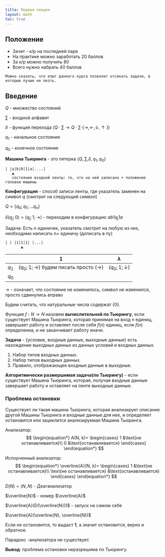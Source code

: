 ```yaml
---
title: Первая лекция
layout: math
toc: true
---
```


## Положение

- Зачет - к/р на последней паре
- На практике можно заработать 20 баллов
- За к/р можно получить 80
- Всего нужно набрать 40 баллов

```
Можно сказать, что опыт данного курса позволит отсекать задачи, в которые лучше не лезть.
```



## Введение

$Q$ - множество состояний

$\sum$ - входной алфавит

$\delta$ - функция перехода $(Q ⋅\sum → Q⋅\sum ⋅  \{→, ←, ↓, ↑\})$

$q_{1}$ - начальное состояние

$q_{0}$ - конечное состояние

**Машина Тьюринга** - это пятерка $\{Q, \sum, \delta, q_{1}, q_{0}\}$

```
| |a|b|0|1|a|....|
   ▲
   состояние входной ленты: то, что на ней записано + положение головки машины
```

**Конфигурация** - способ записи ленты, где указатель заменен на символ $q$ (смотрит на следующий символ)

$Q = \{q_{0}; q_{1}; ... q_{n}\}$

$\delta(q_{j};0)=(q_{j};1;→)$ - переходим в конфигурацию $ab1q_{j}1a$

Задача: Есть n единичек, указатель смотрит на любую из них, необходимо написать n+ единичу (дописать в пу)

```
| | |1|1|1| |...|
       ▲
```

|         | 1                                       | $\lambda$       |
| ------- | --------------------------------------- | --------------- |
| $q_{1}$ | $(q_{0}; 1; →)$ будем писать просто (→) | $(q_{0}; 1; ↓)$ |
| $q_{0}$ |                                         |                 |

→ - означает, что состояние не изменилось, символ не изменился, просто сдвинулись вправо

Будем считать, что натуральные числа содержат {0}.

Функция $f: N→N$ назовем **вычислительной по Тьюрингу**, если существует Машина Тьюринга, которая принимая на вход n единиц, завершает работу и оставляет после себя $f(n)$ единиц, если $f(n)$ определенна, и не заканчивает работу иначе.

**Задача** - {условие, входные данные, выходные данные} есть нахождение выходных данных из данных условий и входных данных.

1. Набор типов входных данных.
2. Набор типов выходных данных.
3. Правило, отображающее входные данные в выходные.

**Алгоритмически размершимая задача(по Тьюрингу)** - если существует Машина Тьюринга, которая, получая входные данные завершает работу и оставляет на ленте выходные данные.



### Проблема остановки

Существует ли такая машина Тьюринга, которая анализирует описание другой Машины Тьюринга и входные данные для нее, и определяет остановится или зациклится анализируемая Машина Тьюринга.

Анализатор:
$$
\begin{equation*}
A(N, k)= 
 \begin{cases}
   1 &\text{не останавливается}\\
   0 &\text{останавливается}
 \end{cases}
\end{equation*}
$$


Испорченный анализатор:
$$
\begin{equation*}
\overline{A}(N, k)= 
 \begin{cases}
   1 &\text{не останавливается}\\
   \text{не останавливается} &\text{останавливается}
 \end{cases}
\end{equation*}
$$


$D(N) = (N, N)$ - Деаганализатор

$\overline{N}$ - номер $\overline{A}$

$\overline{A}(D(\overline{N}))$ - запуск на самом себе

$\overline{A}(\overline{N}, \overline{N})$

Если не остановится, то выдаст **1**, а значит остановится, верно и обратное.

Парадокс  -анализатора не существует.

**Вывод**: проблема остановки неразрешима по Тьюрингу.